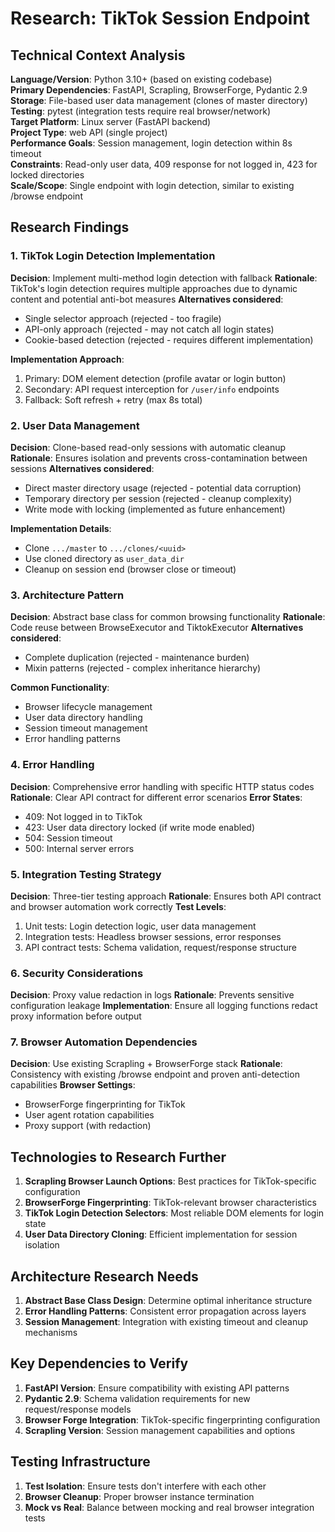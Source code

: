 # Research: TikTok Session Endpoint

## Technical Context Analysis

**Language/Version**: Python 3.10+ (based on existing codebase)  
**Primary Dependencies**: FastAPI, Scrapling, BrowserForge, Pydantic 2.9  
**Storage**: File-based user data management (clones of master directory)  
**Testing**: pytest (integration tests require real browser/network)  
**Target Platform**: Linux server (FastAPI backend)  
**Project Type**: web API (single project)  
**Performance Goals**: Session management, login detection within 8s timeout  
**Constraints**: Read-only user data, 409 response for not logged in, 423 for locked directories  
**Scale/Scope**: Single endpoint with login detection, similar to existing /browse endpoint

## Research Findings

### 1. TikTok Login Detection Implementation

**Decision**: Implement multi-method login detection with fallback
**Rationale**: TikTok's login detection requires multiple approaches due to dynamic content and potential anti-bot measures
**Alternatives considered**: 
- Single selector approach (rejected - too fragile)
- API-only approach (rejected - may not catch all login states)
- Cookie-based detection (rejected - requires different implementation)

**Implementation Approach**:
1. Primary: DOM element detection (profile avatar or login button)
2. Secondary: API request interception for `/user/info` endpoints
3. Fallback: Soft refresh + retry (max 8s total)

### 2. User Data Management

**Decision**: Clone-based read-only sessions with automatic cleanup
**Rationale**: Ensures isolation and prevents cross-contamination between sessions
**Alternatives considered**:
- Direct master directory usage (rejected - potential data corruption)
- Temporary directory per session (rejected - cleanup complexity)
- Write mode with locking (implemented as future enhancement)

**Implementation Details**:
- Clone `.../master` to `.../clones/<uuid>`
- Use cloned directory as `user_data_dir`
- Cleanup on session end (browser close or timeout)

### 3. Architecture Pattern

**Decision**: Abstract base class for common browsing functionality
**Rationale**: Code reuse between BrowseExecutor and TiktokExecutor
**Alternatives considered**:
- Complete duplication (rejected - maintenance burden)
- Mixin patterns (rejected - complex inheritance hierarchy)

**Common Functionality**:
- Browser lifecycle management
- User data directory handling
- Session timeout management
- Error handling patterns

### 4. Error Handling

**Decision**: Comprehensive error handling with specific HTTP status codes
**Rationale**: Clear API contract for different error scenarios
**Error States**:
- 409: Not logged in to TikTok
- 423: User data directory locked (if write mode enabled)
- 504: Session timeout
- 500: Internal server errors

### 5. Integration Testing Strategy

**Decision**: Three-tier testing approach
**Rationale**: Ensures both API contract and browser automation work correctly
**Test Levels**:
1. Unit tests: Login detection logic, user data management
2. Integration tests: Headless browser sessions, error responses
3. API contract tests: Schema validation, request/response structure

### 6. Security Considerations

**Decision**: Proxy value redaction in logs
**Rationale**: Prevents sensitive configuration leakage
**Implementation**: Ensure all logging functions redact proxy information before output

### 7. Browser Automation Dependencies

**Decision**: Use existing Scrapling + BrowserForge stack
**Rationale**: Consistency with existing /browse endpoint and proven anti-detection capabilities
**Browser Settings**: 
- BrowserForge fingerprinting for TikTok
- User agent rotation capabilities
- Proxy support (with redaction)

## Technologies to Research Further

1. **Scrapling Browser Launch Options**: Best practices for TikTok-specific configuration
2. **BrowserForge Fingerprinting**: TikTok-relevant browser characteristics
3. **TikTok Login Detection Selectors**: Most reliable DOM elements for login state
4. **User Data Directory Cloning**: Efficient implementation for session isolation

## Architecture Research Needs

1. **Abstract Base Class Design**: Determine optimal inheritance structure
2. **Error Handling Patterns**: Consistent error propagation across layers
3. **Session Management**: Integration with existing timeout and cleanup mechanisms

## Key Dependencies to Verify

1. **FastAPI Version**: Ensure compatibility with existing API patterns
2. **Pydantic 2.9**: Schema validation requirements for new request/response models
3. **Browser Forge Integration**: TikTok-specific fingerprinting configuration
4. **Scrapling Version**: Session management capabilities and options

## Testing Infrastructure

1. **Test Isolation**: Ensure tests don't interfere with each other
2. **Browser Cleanup**: Proper browser instance termination
3. **Mock vs Real**: Balance between mocking and real browser integration tests